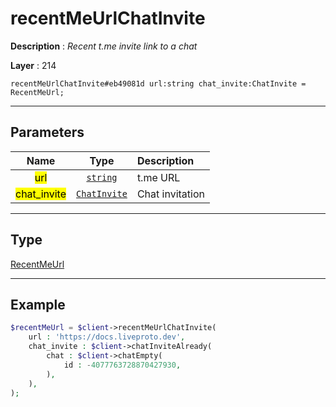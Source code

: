 # recentMeUrlChatInvite

**Description** : *Recent t\.me invite link to a chat*

**Layer** : 214

```tl
recentMeUrlChatInvite#eb49081d url:string chat_invite:ChatInvite = RecentMeUrl;
```

---

## Parameters

| Name | Type | Description |
| :---: | :---: | :--- |
| <mark>url</mark> | [`string`](type/string) | t.me URL |
| <mark>chat_invite</mark> | [`ChatInvite`](type/ChatInvite) | Chat invitation |

---

## Type

[RecentMeUrl](type/RecentMeUrl)

---

## Example

```php
$recentMeUrl = $client->recentMeUrlChatInvite(
	url : 'https://docs.liveproto.dev',
	chat_invite : $client->chatInviteAlready(
		chat : $client->chatEmpty(
			id : -4077763728870427930,
		),
	),
);
```